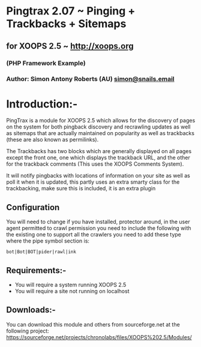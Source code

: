 # Pingtrax 2.07 ~ Pinging + Trackbacks + Sitemaps
## for XOOPS 2.5 ~ http://xoops.org
### (PHP Framework Example)
### Author: Simon Antony Roberts (AU) <simon@snails.email>

# Introduction:-

PingTrax is a module for XOOPS 2.5 which allows for the discovery of pages on the system for both pingback discovery and recrawling updates as well as sitemaps that are actually maintained on popularity as well as trackbacks (these are also known as permilinks).

The Trackbacks has two blocks which are generally displayed on all pages except the front one, one which displays the trackback URL, and the other for the trackback comments (This uses the XOOPS Comments System).

It will notify pingbacks with locations of information on your site as well as poll it when it is updated, this partly uses an extra smarty class for the trackbacking, make sure this is included, it is an extra plugin

## Configuration

You will need to change if you have installed, protector around, in the user agent permitted to crawl permission you need to include the following with the existing one to support all the crawlers you need to add these type where the pipe symbol section is:

    bot|Bot|BOT|pider|rawl|ink

## Requirements:-

 * You will require a system running XOOPS 2.5
 * You will require a site not running on localhost

## Downloads:-

You can download this module and others from sourceforge.net at the following project: https://sourceforge.net/projects/chronolabs/files/XOOPS%202.5/Modules/



